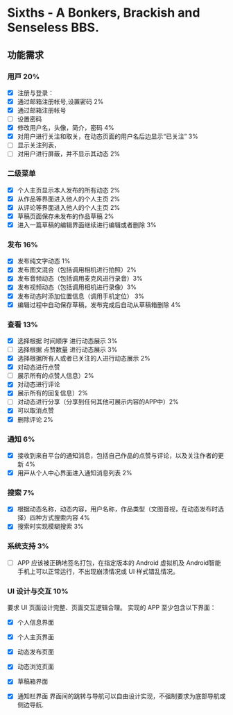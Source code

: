 
# Sixths - A Bonkers, Brackish and Senseless BBS.

## 功能需求

### ⽤⼾ 20%
- [x] 注册与登录：
- [x] 通过邮箱注册帐号,设置密码 2%
- [x] 通过邮箱注册帐号
- [ ] 设置密码
- [x] 修改用户名，头像，简介，密码 4%
- [x] 对用户进行关注和取关，在动态页面的用户名后边显示“已关注” 3%
- [ ] 显示关注列表，
- [ ] 对用户进行屏蔽，并不显示其动态 2%

### 二级菜单

- [x] 个人主页显示本人发布的所有动态 2%
- [x] 从作品等界⾯进⼊他⼈的个人主⻚ 2%
- [x] 从评论等界⾯进⼊他⼈的个人主⻚ 2%
- [x] 草稿页面保存未发布的作品草稿 2%
- [x] 进⼊⼀篇草稿的编辑界⾯继续进行编辑或者删除 3%

### 发布 16%
- [x] 发布纯文字动态 1%
- [x] 发布图文混合（包括调用相机进行拍照）2%
- [x] 发布音频动态（包括调用麦克风进行录音）3%
- [x] 发布视频动态（包括调用相机进行录像）3%
- [x] 发布动态时添加位置信息（调用手机定位） 3%
- [x] 编辑过程中⾃动保存草稿，发布完成后自动从草稿箱删除 4%

### 查看 13%
- [x] 选择根据 时间顺序 进行动态展示 3%
- [ ] 选择根据 点赞数量 进行动态展示 3%
- [x] 选择根据所有人或者已关注的人进行动态展示 2%
- [x] 对动态进行点赞
- [ ] 展示所有的点赞人信息）2%
- [x] 对动态进行评论
- [x] 展示所有的回复信息）2%
- [ ] 对动态进行分享（分享到任何其他可展示内容的APP中）2%
- [x] 可以取消点赞
- [x] 删除评论 2%

### 通知 6%
- [x] 接收到来⾃平台的通知消息，包括⾃⼰作品的点赞与评论，以及关注作者的更新 4%
- [x] ⽤⼾从个⼈中⼼界⾯进⼊通知消息列表 2%

### 搜索 7%
- [x] 根据动态名称，动态内容，用户名称，作品类型（文图音视，在动态发布时选择）四种方式搜索内容 4%
- [x] 搜索时实现模糊搜索 3%

### 系统支持 3%
- [ ] APP 应该被正确地签名打包，在指定版本的 Android 虚拟机及 Android智能手机上可以正常运行，不出现崩溃情况或 UI 样式错乱情况。
 
### UI 设计与交互 10%
要求 UI 页面设计完整、页面交互逻辑合理。 实现的 APP 至少包含以下界面：
- [x] 个人信息界面
- [x] 个人主页界面
- [x] 动态发布页面
- [x] 动态浏览页面
- [x] 草稿箱界面
- [x] 通知栏界面
界面间的跳转与导航可以自由设计实现，不强制要求为底部导航或侧边导航.

